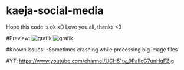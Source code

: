 # kaeja-social-media
Hope this code is ok xD
Love you all, thanks <3

#Preview:
![grafik](https://user-images.githubusercontent.com/60042912/161347981-c32c0a02-b7a1-4f68-99cc-f486122c623a.png)
![grafik](https://user-images.githubusercontent.com/60042912/163687027-5db18868-2cd4-4f26-9051-15352fa435e6.png)


#Known issues:
  -Sometimes crashing while processing big image files



#YT:
https://www.youtube.com/channel/UCH51tv_9PaIlcG7unHqFZlg
